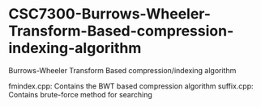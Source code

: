 # CSC7300-Burrows-Wheeler-Transform-Based-compression-indexing-algorithm
Burrows-Wheeler Transform Based compression/indexing algorithm

fmindex.cpp: Contains the BWT based compression algorithm
suffix.cpp: Contains brute-force method for searching
